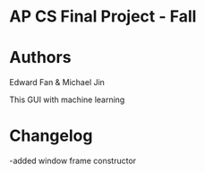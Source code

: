 AP CS Final Project - Fall
==============
Authors
==============
Edward Fan & Michael Jin

This GUI with machine learning

Changelog
==============
-added window frame constructor
